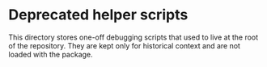 # Deprecated helper scripts

This directory stores one-off debugging scripts that used to live at the root
of the repository. They are kept only for historical context and are not loaded
with the package.

